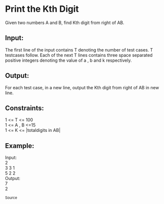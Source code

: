 <h1>Print the Kth Digit</h1>

<p>Given two numbers A and B, find Kth digit from right of AB.</p>

<h2>Input:</h2>
<p>The first line of the input contains T denoting the number of test cases. T testcases follow.  Each of the next T lines contains three space separated positive integers denoting the value of a , b and k respectively.</p>

<h2>Output:</h2>
<p>For each test case, in a new line, output the Kth digit from right of AB in new line.</p>

<h2>Constraints:</h2>
<p>1 <= T <= 100<br>
1 <= A , B <=15<br>
1 <= K <= |totaldigits in AB|</p>

<h2>Example:</h2>
<p>Input:<br>
2<br>
3 3 1<br>
5 2 2<br>
Output:<br>
7<br>
2</p>

<small><a href="https://practice.geeksforgeeks.org/problems/print-the-kth-digit/0"></a>Source</small>